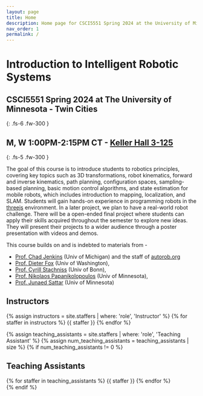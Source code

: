 ```yaml
---
layout: page
title: Home
description: Home page for CSCI5551 Spring 2024 at the University of Minnesota.
nav_order: 1
permalink: /
---
```


# Introduction to Intelligent Robotic Systems
## CSCI5551 Spring 2024 at The University of Minnesota - Twin Cities
{: .fs-6 .fw-300 }
## M, W 1:00PM-2:15PM CT - [Keller Hall 3-125](https://roomsearch.umn.edu/rooms/60421f0c-7245-4e8d-8b34-a24432b66e26)
{: .fs-5 .fw-300 }

<!-- This website describes a course still in development to be offered in the Spring 2024 semester.
{: .text-red-300 .bg-yellow-200 .fs-4 .fw-500} -->

The goal of this course is to introduce students to robotics principles, covering key topics such as 3D transformations, robot kinematics, forward and inverse kinematics, path planning, configuration spaces, sampling-based planning, basic motion control algorithms, and state estimation for mobile robots, which includes introduction to mapping, localization, and SLAM. Students will gain hands-on experience in programming robots in the [threejs](https://threejs.org/) environment. In a later project, we plan to have a real-world robot challenge. There will be a open-ended final project where students can apply their skills acquired throughout the semester to explore new ideas. They will present their projects to a wider audience through a poster presentation with videos and demos.

This course builds on and is indebted to materials from - 
- [Prof. Chad Jenkins](https://ocj.name/) (Univ of Michigan) and the staff of [autorob.org](https://autorob.org/#staff)
- [Prof. Dieter Fox](https://homes.cs.washington.edu/~fox/) (Univ of Washington),
- [Prof. Cyrill Stachniss](https://www.ipb.uni-bonn.de/people/cyrill-stachniss/) (Univ of Bonn),
- [Prof. Nikolaos Papanikolopoulos](https://www-users.cse.umn.edu/~papan001/) (Univ of Minnesota), 
- [Prof. Junaed Sattar](https://junaedsattar.cs.umn.edu/) (Univ of Minnesota)

<div class="staff-row" >
<div markdown="1" class="staff-column">

## Instructors

{% assign instructors = site.staffers | where: 'role', 'Instructor' %}
{% for staffer in instructors %}
{{ staffer }}
{% endfor %}

</div>

</div>

{% assign teaching_assistants = site.staffers | where: 'role', 'Teaching Assistant' %}
{% assign num_teaching_assistants = teaching_assistants | size %}
{% if num_teaching_assistants != 0 %}
## Teaching Assistants

<div class="staffer-table">
{% for staffer in teaching_assistants %}
{{ staffer }}
{% endfor %}
</div>
{% endif %}
